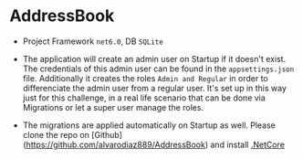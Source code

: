 # AddressBook

- Project Framework `net6.0`, DB `SQLite`

- The application will create an admin user on Startup if it doesn't exist. The credentials
  of this admin user can be found in the `appsettings.json` file. Additionally it creates the roles
  `Admin and Regular` in order to differenciate the admin user from a regular user. It's set up in this way
  just for this challenge, in a real life scenario that can be done via Migrations or let a super user
  manage the roles.

- The migrations are applied automatically on Startup as well.
  Please clone the repo on [Github] (https://github.com/alvarodiaz889/AddressBook) and
  install [.NetCore](https://dotnet.microsoft.com/en-us/download)
